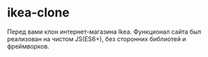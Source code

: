 # ikea-clone
Перед вами клон интернет-магазина Ikea. 
Функционал сайта был реализован на чистом JS(ES6+), без сторонних библиотей и фреймворков.
